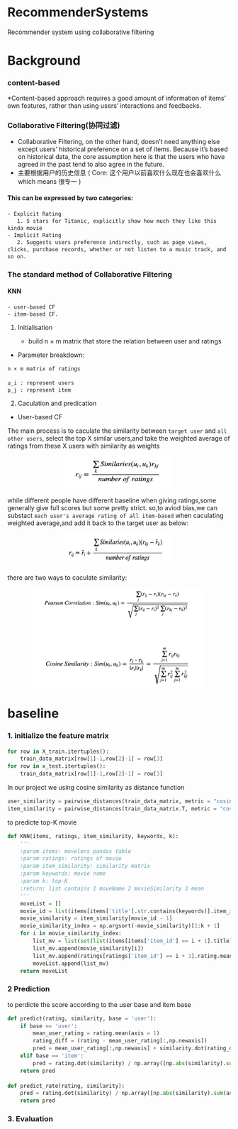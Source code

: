 # RecommenderSystems
Recommender system using collaborative filtering





# Background

### content-based
*Content-based approach requires a good amount of information of items’ own features, rather than using users’ interactions and feedbacks.


### Collaborative Filtering(协同过滤)
* Collaborative Filtering, on the other hand, doesn’t need anything else except users’ historical preference on a set of items. Because it’s based on historical data, the core assumption here is that the users who have agreed in the past tend to also agree in the future.
* 主要根据用户的历史信息
( Core: 这个用户以前喜欢什么现在也会喜欢什么  which means 很专一 )

#### This can be expressed by two categories:
	- Explicit Rating
	   1. 5 stars for Titanic, explicitly show how much they like this kinda movie
	- Implicit Rating
	   2. Suggests users preference indirectly, such as page views, clicks, purchase records, whether or not listen to a music track, and so on.

### The standard method of Collaborative Filtering 

#### KNN

	- user-based CF 
	- item-based CF. 

1. Initialisation

	- build n × m matrix that store the relation between user and ratings 

- Parameter breakdown:
```
n × m matrix of ratings

u_i : represent users
p_j : represent item
```

2. Caculation and predication

* User-based CF

The main process is to caculate the similarity between `target user` and `all other users`, select the top X similar users,and take the weighted average of ratings from these X users with similarity as weights
<div align=center><img width="250" height="75" src="https://github.com/US579/RecommenderSystems/blob/master/image/formula1.png"/></div>

while different people have different baseline when giving ratings,some generally give full scores but some pretty strict. so,to aviod bias,we can substact `each user's average rating of all item-based` when caculating weighted average,and add it back to the target user as below:
<div align=center><img width="250" height="75" src="https://github.com/US579/RecommenderSystems/blob/master/image/formula2.png"/></div>

there are two ways to caculate similarity:
<div align=center><img width="390" height="225" src="https://github.com/US579/RecommenderSystems/blob/master/image/formula3.png"/></div>

# baseline

### 1. initialize the feature matrix

``` python
for row in X_train.itertuples():
    train_data_matrix[row[1]-1,row[2]-1] = row[3]
for row in x_test.itertuples():
    train_data_matrix[row[1]-1,row[2]-1] = row[3]

```

In our project we using cosine similarity as distance function 

```python
user_similarity = pairwise_distances(train_data_matrix, metric = "cosine")
item_similarity = pairwise_distances(train_data_matrix.T, metric = "cosine")
```

to predicte top-K movie

```python 
def KNN(items, ratings, item_similarity, keywords, k):
    '''
    :param items: movelens pandas table
    :param ratings: ratings of movie
    :param item_similarity: similarity matrix
    :param keywords: movie name
    :param k: top-K
    :return: list contains 1 moveName 2 movieSimilarity 3 mean
    '''
    moveList = []
    movie_id = list(items[items['title'].str.contains(keywords)].item_id)[0] 
    movie_similarity = item_similarity[movie_id - 1]
    movie_similarity_index = np.argsort(-movie_similarity)[1:k + 1]
    for i in movie_similarity_index:
        list_mv = list(set(list(items[items['item_id'] == i + 1].title)))
        list_mv.append(movie_similarity[i])
        list_mv.append(ratings[ratings['item_id'] == i + 1].rating.mean())
        moveList.append(list_mv)
    return moveList
 ```

### 2 Prediction

to perdicte the score according to the user base and item base

```python
def predict(rating, similarity, base = 'user'):
    if base == 'user':
        mean_user_rating = rating.mean(axis = 1)
        rating_diff = (rating - mean_user_rating[:,np.newaxis])
        pred = mean_user_rating[:,np.newaxis] + similarity.dot(rating_diff) / np.array([np.abs(similarity).sum(axis=1)]).T
    elif base == 'item':
        pred = rating.dot(similarity) / np.array([np.abs(similarity).sum(axis=1)])
    return pred

def predict_rate(rating, similarity):
    pred = rating.dot(similarity) / np.array([np.abs(similarity).sum(axis=1)])
    return pred
```


### 3. Evaluation 



